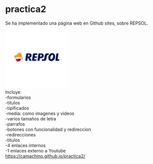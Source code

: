 # practica2
Se ha implementado una página web en Github sites,
sobre REPSOL.
<br>
<img width="200px" height="200px" src="Repsol_Logo.jpg" alt="logo repsol">
<br>
Incluye: <br>
-formularios <br>
-titulos<br>
-tipificados <br>
-media: como imagenes y videos <br>
-varios tamaños de letra <br>
-parrafos<br>
-botones con funcionalidad y redireccion<br>
-redirecciones<br>
-titulos<br>
-4 enlaces internos<br>
-1 enlaces externo a Youtube<br>
https://camachino.github.io/practica2/


